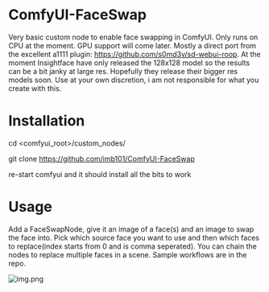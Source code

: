# ComfyUI-FaceSwap
Very basic custom node to enable face swapping in ComfyUI. Only runs on CPU at the moment. GPU support will come later. Mostly a direct port from the excellent a1111 plugin: https://github.com/s0md3v/sd-webui-roop.
At the moment Insightface have only released the 128x128 model so the results can be a bit janky at large res. Hopefully they release their bigger res models soon. Use at your own discretion, i am not responsible for what you create with this.

# Installation

cd <comfyui_root>/custom_nodes/

git clone https://github.com/imb101/ComfyUI-FaceSwap

re-start comfyui and it should install all the bits to work

# Usage

Add a FaceSwapNode, give it an image of a face(s) and an image to swap the face into. Pick which source face you want to use and then which faces to replace(index starts from 0 and is comma seperated). You can chain the nodes to replace multiple faces in a scene. Sample workflows are in the repo.

![img.png](img.png)

